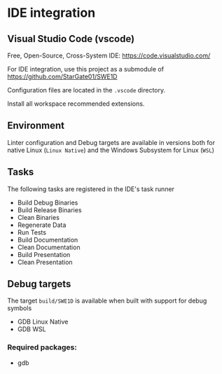 # IDE integration

## Visual Studio Code (vscode)
Free, Open-Source, Cross-System IDE: https://code.visualstudio.com/

For IDE integration, use this project as a submodule of https://github.com/StarGate01/SWE1D

Configuration files are located in the `.vscode` directory.

Install all workspace recommended extensions.

## Environment

Linter configuration and Debug targets are available in versions both for native Linux (`Linux Native`) and the Windows Subsystem for Linux (`WSL`)

## Tasks

The following tasks are registered in the IDE's task runner
- Build Debug Binaries
- Build Release Binaries
- Clean Binaries
- Regenerate Data
- Run Tests
- Build Documentation
- Clean Documentation
- Build Presentation
- Clean Presentation

## Debug targets

The target `build/SWE1D` is available when built with support for debug symbols
- GDB Linux Native
- GDB WSL

### Required packages:
- gdb
